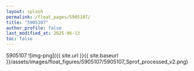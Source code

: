 ```yaml
---
layout: splash
permalink: /float_pages/5905107/
title: "5905107"
author_profile: false
last_modified_at: 2025-06-13
toc: false
---
```

 
5905107
![img-png]({{ site.url }}{{ site.baseurl }}/assets/images/float_figures/5905107/5905107_Sprof_processed_v2.png)